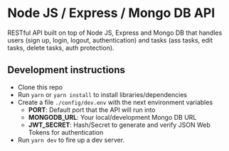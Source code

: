 # Node JS / Express / Mongo DB API

RESTful API built on top of Node JS, Express and Mongo DB that handles users (sign up, login, logout, authentication) and tasks (ass tasks, edit tasks, delete tasks, auth protection).

## Development instructions

- Clone this repo
- Run `yarn` or `yarn install` to install libraries/dependencies
- Create a file `./config/dev.env` with the next environment variables
  - **PORT**: Default port that the API will run into
  - **MONGODB_URL**: Your local/development Mongo DB URL
  - **JWT_SECRET**: Hash/Secret to generate and verify JSON Web Tokens for authentication
- Run `yarn dev` to fire up a dev server.
